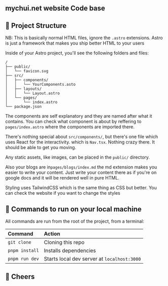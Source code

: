 ## mychui.net website Code base

## 🚀 Project Structure

NB: This is basically normal HTML files, ignore the `.astro` extensions. Astro is just a framework that makes you ship better HTML to your users

Inside of your Astro project, you'll see the following folders and files:

```
/
├── public/
│   └── favicon.svg
├── src/
│   ├── components/
│   │   └── YourComponents.asto
│   ├── layouts/
│   │   └── Layout.astro
│   └── pages/
│       └── index.astro
└── package.json
```

The components are self explanatory and they are named after what it contains. You can check what component is about by reffering to `pages/index.astro` where the components are imported there.

There's nothing special about `src/components/`, but there's one file which uses React for the interactivity. which is `Nav.tsx`. Nothing crazy there. It should be able to get you moving.

Any static assets, like images, can be placed in the `public/` directory.

Also your blogs are in`pages/blogs/index.md` the md extension makes you easier to write your content. Just write your content there as if you're on google docs and it will be rendered well in pure HTML.

Styling uses TailwindCSS which is the same thing as CSS but better. You can check the website if you want to change the styles

## 🧞 Commands to run on your local machine

All commands are run from the root of the project, from a terminal:

| Command        | Action                                      |
| :------------- | :------------------------------------------ |
| `git clone`    | Cloning this repo                           |
| `pnpm install` | Installs dependencies                       |
| `pnpm run dev` | Starts local dev server at `localhost:3000` |

## 👀 Cheers
